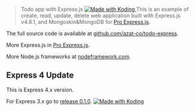> Todo app with Express.js
<a href="https://koding.com/"> <img src="https://koding-cdn.s3.amazonaws.com/badges/made-with-koding/v1/koding_badge_HiveColor.png" srcset="https://koding-cdn.s3.amazonaws.com/badges/made-with-koding/v1/koding_badge_HiveColor.png 1x, https://koding-cdn.s3.amazonaws.com/badges/made-with-koding/v1/koding_badge_HiveColor@2x.png 2x" alt="Made with Koding" /> </a>
This is an example of create, read, update, delete web application built with Express.js v4.8.1, and Mongoskin&MongoDB for [Pro Express.js](http://proexpressjs.com).

The full source code is available at [github.com/azat-co/todo-express](http://github.com/azat-co/todo-express).

More Express.js in [Pro Express.js](http://proexpressjs.com).

More Node.js frameworks at [nodeframework.com](http://nodeframework.com).


## Express 4 Update

This is Express 4.x version.

For Express 3.x go to [release 0.1.0](https://github.com/azat-co/todo-express/releases/tag/v0.1.0).
<a href="https://koding.com/"> <img src="https://koding-cdn.s3.amazonaws.com/badges/made-with-koding/v1/koding_badge_ReadmeDark.png" srcset="https://koding-cdn.s3.amazonaws.com/badges/made-with-koding/v1/koding_badge_ReadmeDark.png 1x, https://koding-cdn.s3.amazonaws.com/badges/made-with-koding/v1/koding_badge_ReadmeDark@2x.png 2x" alt="Made with Koding" /> </a>
